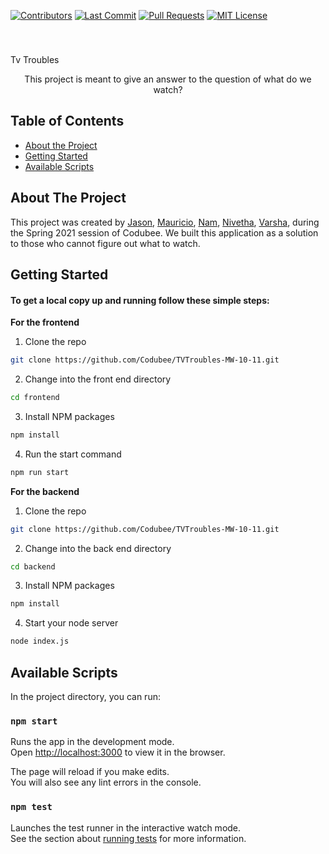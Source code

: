<!-- PROJECT LOGO -->
[![Contributors][contributors-shield]][contributors-url]
[![Last Commit][last-commit]][commit-url]
[![Pull Requests][pr-shield]][pr-url]
[![MIT License][license-shield]][license-url]

<br />
<p align="center">

  <h3 align="center"></h3>
      Tv Troubles
  <p align="center">
    This project is meant to give an answer to the question of what do we watch?
  </p>
</p>

<!-- TABLE OF CONTENTS -->
## Table of Contents

* [About the Project](#about-the-project)
* [Getting Started](#getting-started)
* [Available Scripts](#available-scripts)


<!-- ABOUT THE PROJECT -->
## About The Project

This project was created by [Jason](https://github.com/kehngid), [Mauricio](https://github.com/MauResendez), [Nam](https://github.com/nhn190000), [Nivetha](https://github.com/Nivetha1512), [Varsha](https://github.com/varshageorge20), during the Spring 2021 session of Codubee. We built this application as a solution to those who cannot figure out what to watch.


<!-- GETTING STARTED -->
## Getting Started

#### To get a local copy up and running follow these simple steps:

**For the frontend**

1. Clone the repo
```sh
git clone https://github.com/Codubee/TVTroubles-MW-10-11.git
```
2. Change into the front end directory
```sh
cd frontend
```
3. Install NPM packages
```sh
npm install
```
4. Run the start command
```sh
npm run start
```

**For the backend**

1. Clone the repo
```sh
git clone https://github.com/Codubee/TVTroubles-MW-10-11.git
```
2. Change into the back end directory
```sh
cd backend
```
3. Install NPM packages
```sh
npm install
```
4. Start your node server
```sh
node index.js
```

<!-- AVAILABLE SCRIPTS -->
## Available Scripts

In the project directory, you can run:

### `npm start`

Runs the app in the development mode.\
Open [http://localhost:3000](http://localhost:3000) to view it in the browser.

The page will reload if you make edits.\
You will also see any lint errors in the console.

### `npm test`

Launches the test runner in the interactive watch mode.\
See the section about [running tests](https://facebook.github.io/create-react-app/docs/running-tests) for more information.


<!-- MARKDOWN LINKS & IMAGES -->
<!-- https://www.markdownguide.org/basic-syntax/#reference-style-links -->
[contributors-shield]: https://img.shields.io/github/contributors/Codubee/TVTroubles-MW-10-11?style=for-the-badge

[contributors-url]: https://github.com/Codubee/TVTroubles-MW-10-11/graphs/contributors


[last-commit]: https://img.shields.io/github/last-commit/Codubee/TVTroubles-MW-10-11?style=for-the-badge

[commit-url]: https://github.com/Codubee/TVTroubles-MW-10-11/commits/main


[pr-shield]: https://img.shields.io/github/issues-pr-closed/Codubee/TVTroubles-MW-10-11?style=for-the-badge

[pr-url]: https://github.com/Codubee/TVTroubles-MW-10-11/pulls


[issues-url]: https://github.com/Codubee/TVTroubles-MW-10-11/pulls

[license-shield]: https://img.shields.io/github/license/Codubee/TVTroubles-MW-10-11?style=for-the-badge

[license-url]: https://github.com/Codubee/TVTroubles-MW-10-11/blob/main/License.txt
